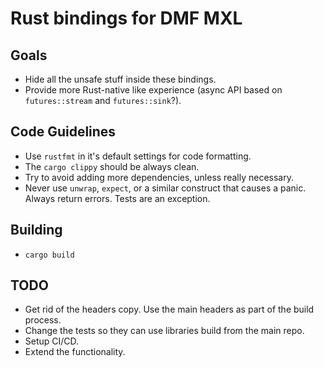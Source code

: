 # Rust bindings for DMF MXL

## Goals

- Hide all the unsafe stuff inside these bindings.
- Provide more Rust-native like experience (async API based on `futures::stream` and
  `futures::sink`?).

## Code Guidelines

- Use `rustfmt` in it's default settings for code formatting.
- The `cargo clippy` should be always clean.
- Try to avoid adding more dependencies, unless really necessary.
- Never use `unwrap`, `expect`, or a similar construct that causes a panic. Always return errors. Tests are an exception.

## Building

- `cargo build`

## TODO

- Get rid of the headers copy. Use the main headers as part of the build process.
- Change the tests so they can use libraries build from the main repo.
- Setup CI/CD.
- Extend the functionality.

